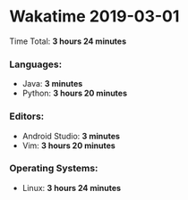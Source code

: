 # Wakatime 2019-03-01

Time Total: **3 hours 24 minutes**

### Languages:
- Java: **3 minutes** 
- Python: **3 hours 20 minutes** 

### Editors:
- Android Studio: **3 minutes** 
- Vim: **3 hours 20 minutes** 

### Operating Systems:
- Linux: **3 hours 24 minutes** 

